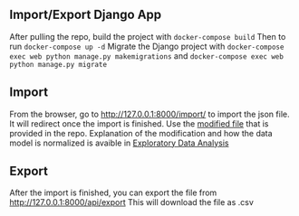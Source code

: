 ## Import/Export Django App 
After pulling the repo, build the project with 
``` docker-compose build ``` 
Then to run ``` docker-compose up -d ``` 
Migrate the Django project with
``` docker-compose exec web python manage.py makemigrations ``` and 
``` docker-compose exec web python manage.py migrate ``` 
## Import 
From the browser, go to http://127.0.0.1:8000/import/ to import the json file. It will redirect once the import is finished. Use the [modified file](https://github.com/bahadirozkan/pilotlog/blob/main/files/modified_pilotlog.json) that is provided in the repo. Explanation of the modification and how the data model is normalized is avaible in [Exploratory Data Analysis](https://github.com/bahadirozkan/pilotlog/blob/main/Exploratory%20Data%20Analysis%20.ipynb) 
## Export 
After the import is finished, you can export the file from http://127.0.0.1:8000/api/export This will download the file as .csv 
